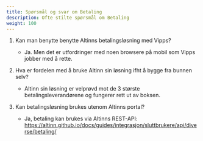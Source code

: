 ```yaml
---
title: Spørsmål og svar om Betaling
description: Ofte stilte spørsmål om Betaling
weight: 100
---
```



1.  Kan man benytte benytte Altinns betalingsløsning med Vipps?
    * Ja. Men det er utfordringer med noen browsere på mobil som Vipps jobber med å rette. 

2.  Hva er fordelen med å bruke Altinn sin løsning ifht å bygge fra bunnen selv?
    * Altinn sin løsning er velprøvd mot de 3 største betalingsleverandørene og fungerer rett ut av boksen.

3.  Kan betalingsløsning brukes utenom Altinns portal?
    * Ja, betaling kan brukes via Altinns REST-API:
    https://altinn.github.io/docs/guides/integrasjon/sluttbrukere/api/diverse/betaling/
    